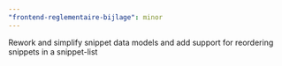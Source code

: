```yaml
---
"frontend-reglementaire-bijlage": minor
---
```


Rework and simplify snippet data models and add support for reordering snippets in a snippet-list
